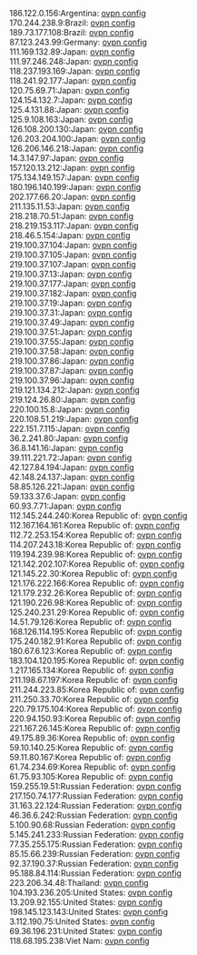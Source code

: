 186.122.0.156:Argentina: [ovpn config](vpn/186_122_0_156.ovpn)  
170.244.238.9:Brazil: [ovpn config](vpn/170_244_238_9.ovpn)  
189.73.177.108:Brazil: [ovpn config](vpn/189_73_177_108.ovpn)  
87.123.243.99:Germany: [ovpn config](vpn/87_123_243_99.ovpn)  
111.169.132.89:Japan: [ovpn config](vpn/111_169_132_89.ovpn)  
111.97.246.248:Japan: [ovpn config](vpn/111_97_246_248.ovpn)  
118.237.193.169:Japan: [ovpn config](vpn/118_237_193_169.ovpn)  
118.241.92.177:Japan: [ovpn config](vpn/118_241_92_177.ovpn)  
120.75.69.71:Japan: [ovpn config](vpn/120_75_69_71.ovpn)  
124.154.132.7:Japan: [ovpn config](vpn/124_154_132_7.ovpn)  
125.4.131.88:Japan: [ovpn config](vpn/125_4_131_88.ovpn)  
125.9.108.163:Japan: [ovpn config](vpn/125_9_108_163.ovpn)  
126.108.200.130:Japan: [ovpn config](vpn/126_108_200_130.ovpn)  
126.203.204.100:Japan: [ovpn config](vpn/126_203_204_100.ovpn)  
126.206.146.218:Japan: [ovpn config](vpn/126_206_146_218.ovpn)  
14.3.147.97:Japan: [ovpn config](vpn/14_3_147_97.ovpn)  
157.120.13.212:Japan: [ovpn config](vpn/157_120_13_212.ovpn)  
175.134.149.157:Japan: [ovpn config](vpn/175_134_149_157.ovpn)  
180.196.140.199:Japan: [ovpn config](vpn/180_196_140_199.ovpn)  
202.177.66.20:Japan: [ovpn config](vpn/202_177_66_20.ovpn)  
211.135.11.53:Japan: [ovpn config](vpn/211_135_11_53.ovpn)  
218.218.70.51:Japan: [ovpn config](vpn/218_218_70_51.ovpn)  
218.219.153.117:Japan: [ovpn config](vpn/218_219_153_117.ovpn)  
218.46.5.154:Japan: [ovpn config](vpn/218_46_5_154.ovpn)  
219.100.37.104:Japan: [ovpn config](vpn/219_100_37_104.ovpn)  
219.100.37.105:Japan: [ovpn config](vpn/219_100_37_105.ovpn)  
219.100.37.107:Japan: [ovpn config](vpn/219_100_37_107.ovpn)  
219.100.37.13:Japan: [ovpn config](vpn/219_100_37_13.ovpn)  
219.100.37.177:Japan: [ovpn config](vpn/219_100_37_177.ovpn)  
219.100.37.182:Japan: [ovpn config](vpn/219_100_37_182.ovpn)  
219.100.37.19:Japan: [ovpn config](vpn/219_100_37_19.ovpn)  
219.100.37.31:Japan: [ovpn config](vpn/219_100_37_31.ovpn)  
219.100.37.49:Japan: [ovpn config](vpn/219_100_37_49.ovpn)  
219.100.37.51:Japan: [ovpn config](vpn/219_100_37_51.ovpn)  
219.100.37.55:Japan: [ovpn config](vpn/219_100_37_55.ovpn)  
219.100.37.58:Japan: [ovpn config](vpn/219_100_37_58.ovpn)  
219.100.37.86:Japan: [ovpn config](vpn/219_100_37_86.ovpn)  
219.100.37.87:Japan: [ovpn config](vpn/219_100_37_87.ovpn)  
219.100.37.96:Japan: [ovpn config](vpn/219_100_37_96.ovpn)  
219.121.134.212:Japan: [ovpn config](vpn/219_121_134_212.ovpn)  
219.124.26.80:Japan: [ovpn config](vpn/219_124_26_80.ovpn)  
220.100.15.8:Japan: [ovpn config](vpn/220_100_15_8.ovpn)  
220.108.51.219:Japan: [ovpn config](vpn/220_108_51_219.ovpn)  
222.151.7.115:Japan: [ovpn config](vpn/222_151_7_115.ovpn)  
36.2.241.80:Japan: [ovpn config](vpn/36_2_241_80.ovpn)  
36.8.141.16:Japan: [ovpn config](vpn/36_8_141_16.ovpn)  
39.111.221.72:Japan: [ovpn config](vpn/39_111_221_72.ovpn)  
42.127.84.194:Japan: [ovpn config](vpn/42_127_84_194.ovpn)  
42.148.24.137:Japan: [ovpn config](vpn/42_148_24_137.ovpn)  
58.85.126.221:Japan: [ovpn config](vpn/58_85_126_221.ovpn)  
59.133.37.6:Japan: [ovpn config](vpn/59_133_37_6.ovpn)  
60.93.7.71:Japan: [ovpn config](vpn/60_93_7_71.ovpn)  
112.145.244.240:Korea Republic of: [ovpn config](vpn/112_145_244_240.ovpn)  
112.167.164.161:Korea Republic of: [ovpn config](vpn/112_167_164_161.ovpn)  
112.72.253.154:Korea Republic of: [ovpn config](vpn/112_72_253_154.ovpn)  
114.207.243.18:Korea Republic of: [ovpn config](vpn/114_207_243_18.ovpn)  
119.194.239.98:Korea Republic of: [ovpn config](vpn/119_194_239_98.ovpn)  
121.142.202.107:Korea Republic of: [ovpn config](vpn/121_142_202_107.ovpn)  
121.145.22.30:Korea Republic of: [ovpn config](vpn/121_145_22_30.ovpn)  
121.176.222.166:Korea Republic of: [ovpn config](vpn/121_176_222_166.ovpn)  
121.179.232.26:Korea Republic of: [ovpn config](vpn/121_179_232_26.ovpn)  
121.190.226.98:Korea Republic of: [ovpn config](vpn/121_190_226_98.ovpn)  
125.240.231.29:Korea Republic of: [ovpn config](vpn/125_240_231_29.ovpn)  
14.51.79.126:Korea Republic of: [ovpn config](vpn/14_51_79_126.ovpn)  
168.126.114.195:Korea Republic of: [ovpn config](vpn/168_126_114_195.ovpn)  
175.240.182.91:Korea Republic of: [ovpn config](vpn/175_240_182_91.ovpn)  
180.67.6.123:Korea Republic of: [ovpn config](vpn/180_67_6_123.ovpn)  
183.104.120.195:Korea Republic of: [ovpn config](vpn/183_104_120_195.ovpn)  
1.217.165.134:Korea Republic of: [ovpn config](vpn/1_217_165_134.ovpn)  
211.198.67.197:Korea Republic of: [ovpn config](vpn/211_198_67_197.ovpn)  
211.244.223.85:Korea Republic of: [ovpn config](vpn/211_244_223_85.ovpn)  
211.250.33.70:Korea Republic of: [ovpn config](vpn/211_250_33_70.ovpn)  
220.79.175.104:Korea Republic of: [ovpn config](vpn/220_79_175_104.ovpn)  
220.94.150.93:Korea Republic of: [ovpn config](vpn/220_94_150_93.ovpn)  
221.167.26.145:Korea Republic of: [ovpn config](vpn/221_167_26_145.ovpn)  
49.175.89.36:Korea Republic of: [ovpn config](vpn/49_175_89_36.ovpn)  
59.10.140.25:Korea Republic of: [ovpn config](vpn/59_10_140_25.ovpn)  
59.11.80.167:Korea Republic of: [ovpn config](vpn/59_11_80_167.ovpn)  
61.74.234.69:Korea Republic of: [ovpn config](vpn/61_74_234_69.ovpn)  
61.75.93.105:Korea Republic of: [ovpn config](vpn/61_75_93_105.ovpn)  
159.255.19.51:Russian Federation: [ovpn config](vpn/159_255_19_51.ovpn)  
217.150.74.177:Russian Federation: [ovpn config](vpn/217_150_74_177.ovpn)  
31.163.22.124:Russian Federation: [ovpn config](vpn/31_163_22_124.ovpn)  
46.36.6.242:Russian Federation: [ovpn config](vpn/46_36_6_242.ovpn)  
5.100.90.68:Russian Federation: [ovpn config](vpn/5_100_90_68.ovpn)  
5.145.241.233:Russian Federation: [ovpn config](vpn/5_145_241_233.ovpn)  
77.35.255.175:Russian Federation: [ovpn config](vpn/77_35_255_175.ovpn)  
85.15.66.239:Russian Federation: [ovpn config](vpn/85_15_66_239.ovpn)  
92.37.190.37:Russian Federation: [ovpn config](vpn/92_37_190_37.ovpn)  
95.188.84.114:Russian Federation: [ovpn config](vpn/95_188_84_114.ovpn)  
223.206.34.48:Thailand: [ovpn config](vpn/223_206_34_48.ovpn)  
104.193.236.205:United States: [ovpn config](vpn/104_193_236_205.ovpn)  
13.209.92.155:United States: [ovpn config](vpn/13_209_92_155.ovpn)  
198.145.123.143:United States: [ovpn config](vpn/198_145_123_143.ovpn)  
3.112.190.75:United States: [ovpn config](vpn/3_112_190_75.ovpn)  
69.36.196.231:United States: [ovpn config](vpn/69_36_196_231.ovpn)  
118.68.195.238:Viet Nam: [ovpn config](vpn/118_68_195_238.ovpn)  
